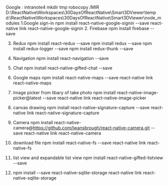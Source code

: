 Google : intranote4
mkdir tmp
robocopy /MIR D:\ReactNative\Workspaces\30DaysOfReactNative\Smart3DViewer\temp d:\ReactNative\Workspaces\30DaysOfReactNative\Smart3DViewer\node_modules
1.Google sign-in
    npm install react-native-google-signin --save
    react-native link react-native-google-signin
2. Firebase 
    npm install firebase --save

3. Redux 
     npm install react-redux --save
     npm install redux --save
     npm install redux-logger --save
     npm install redux-thunk --save
4. Navigation 
     npm install react-navigation --save
5. Chat 
    npm install react-native-gifted-chat --save
6. Google maps 
    npm install react-native-maps --save
    react-native link react-native-maps

7. Image picker from libary of take photo
    npm install react-native-image-picker@latest --save
    react-native link react-native-image-picker
8. canvas drawing
    npm install react-native-signature-capture --save
    react-native link react-native-signature-capture
9. Camera
    npm install react-native-camera@https://github.com/lwansbrough/react-native-camera.git --save
    react-native link react-native-camera
10. download file 
    npm install react-native-fs --save
    react-native link react-native-fs
    
11.  list view and expandable list view
    npm install react-native-gifted-listview --save



10.
    npm install --save react-native-sqlite-storage
    react-native link react-native-sqlite-storage

